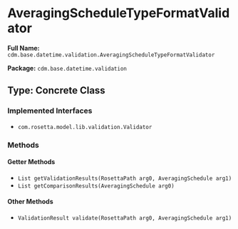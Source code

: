 # AveragingScheduleTypeFormatValidator

**Full Name:** `cdm.base.datetime.validation.AveragingScheduleTypeFormatValidator`

**Package:** `cdm.base.datetime.validation`

## Type: Concrete Class

### Implemented Interfaces

- `com.rosetta.model.lib.validation.Validator`

### Methods

#### Getter Methods

- `List getValidationResults(RosettaPath arg0, AveragingSchedule arg1)`
- `List getComparisonResults(AveragingSchedule arg0)`

#### Other Methods

- `ValidationResult validate(RosettaPath arg0, AveragingSchedule arg1)`

